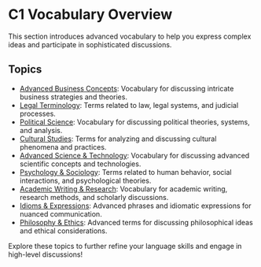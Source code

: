 # C1 Vocabulary Overview

This section introduces advanced vocabulary to help you express complex ideas and participate in sophisticated discussions.

## Topics

- [Advanced Business Concepts](advanced_business_concepts.md): Vocabulary for discussing intricate business strategies and theories.
- [Legal Terminology](legal_terminology.md): Terms related to law, legal systems, and judicial processes.
- [Political Science](political_science.md): Vocabulary for discussing political theories, systems, and analysis.
- [Cultural Studies](cultural_studies.md): Terms for analyzing and discussing cultural phenomena and practices.
- [Advanced Science & Technology](advanced_science_technology.md): Vocabulary for discussing advanced scientific concepts and technologies.
- [Psychology & Sociology](psychology_sociology.md): Terms related to human behavior, social interactions, and psychological theories.
- [Academic Writing & Research](academic_writing_research.md): Vocabulary for academic writing, research methods, and scholarly discussions.
- [Idioms & Expressions](idioms_expressions.md): Advanced phrases and idiomatic expressions for nuanced communication.
- [Philosophy & Ethics](philosophy_ethics.md): Advanced terms for discussing philosophical ideas and ethical considerations.

Explore these topics to further refine your language skills and engage in high-level discussions!
